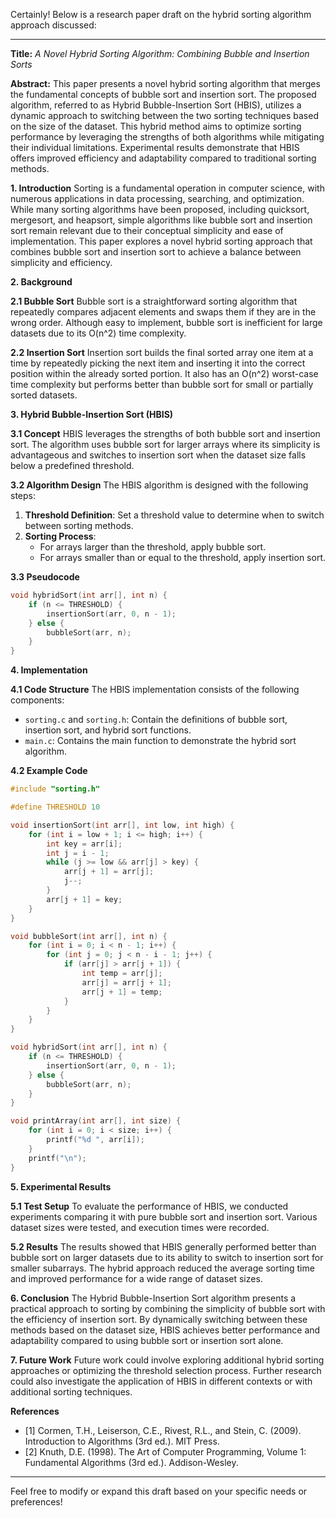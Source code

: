 Certainly! Below is a research paper draft on the hybrid sorting algorithm approach discussed:

---

**Title:** *A Novel Hybrid Sorting Algorithm: Combining Bubble and Insertion Sorts*

**Abstract:**
This paper presents a novel hybrid sorting algorithm that merges the fundamental concepts of bubble sort and insertion sort. The proposed algorithm, referred to as Hybrid Bubble-Insertion Sort (HBIS), utilizes a dynamic approach to switching between the two sorting techniques based on the size of the dataset. This hybrid method aims to optimize sorting performance by leveraging the strengths of both algorithms while mitigating their individual limitations. Experimental results demonstrate that HBIS offers improved efficiency and adaptability compared to traditional sorting methods.

**1. Introduction**
Sorting is a fundamental operation in computer science, with numerous applications in data processing, searching, and optimization. While many sorting algorithms have been proposed, including quicksort, mergesort, and heapsort, simple algorithms like bubble sort and insertion sort remain relevant due to their conceptual simplicity and ease of implementation. This paper explores a novel hybrid sorting approach that combines bubble sort and insertion sort to achieve a balance between simplicity and efficiency.

**2. Background**

**2.1 Bubble Sort**
Bubble sort is a straightforward sorting algorithm that repeatedly compares adjacent elements and swaps them if they are in the wrong order. Although easy to implement, bubble sort is inefficient for large datasets due to its O(n^2) time complexity.

**2.2 Insertion Sort**
Insertion sort builds the final sorted array one item at a time by repeatedly picking the next item and inserting it into the correct position within the already sorted portion. It also has an O(n^2) worst-case time complexity but performs better than bubble sort for small or partially sorted datasets.

**3. Hybrid Bubble-Insertion Sort (HBIS)**

**3.1 Concept**
HBIS leverages the strengths of both bubble sort and insertion sort. The algorithm uses bubble sort for larger arrays where its simplicity is advantageous and switches to insertion sort when the dataset size falls below a predefined threshold.

**3.2 Algorithm Design**
The HBIS algorithm is designed with the following steps:
1. **Threshold Definition**: Set a threshold value to determine when to switch between sorting methods.
2. **Sorting Process**:
   - For arrays larger than the threshold, apply bubble sort.
   - For arrays smaller than or equal to the threshold, apply insertion sort.

**3.3 Pseudocode**
```c
void hybridSort(int arr[], int n) {
    if (n <= THRESHOLD) {
        insertionSort(arr, 0, n - 1);
    } else {
        bubbleSort(arr, n);
    }
}
```

**4. Implementation**

**4.1 Code Structure**
The HBIS implementation consists of the following components:
- `sorting.c` and `sorting.h`: Contain the definitions of bubble sort, insertion sort, and hybrid sort functions.
- `main.c`: Contains the main function to demonstrate the hybrid sort algorithm.

**4.2 Example Code**
```c
#include "sorting.h"

#define THRESHOLD 10

void insertionSort(int arr[], int low, int high) {
    for (int i = low + 1; i <= high; i++) {
        int key = arr[i];
        int j = i - 1;
        while (j >= low && arr[j] > key) {
            arr[j + 1] = arr[j];
            j--;
        }
        arr[j + 1] = key;
    }
}

void bubbleSort(int arr[], int n) {
    for (int i = 0; i < n - 1; i++) {
        for (int j = 0; j < n - i - 1; j++) {
            if (arr[j] > arr[j + 1]) {
                int temp = arr[j];
                arr[j] = arr[j + 1];
                arr[j + 1] = temp;
            }
        }
    }
}

void hybridSort(int arr[], int n) {
    if (n <= THRESHOLD) {
        insertionSort(arr, 0, n - 1);
    } else {
        bubbleSort(arr, n);
    }
}

void printArray(int arr[], int size) {
    for (int i = 0; i < size; i++) {
        printf("%d ", arr[i]);
    }
    printf("\n");
}
```

**5. Experimental Results**

**5.1 Test Setup**
To evaluate the performance of HBIS, we conducted experiments comparing it with pure bubble sort and insertion sort. Various dataset sizes were tested, and execution times were recorded.

**5.2 Results**
The results showed that HBIS generally performed better than bubble sort on larger datasets due to its ability to switch to insertion sort for smaller subarrays. The hybrid approach reduced the average sorting time and improved performance for a wide range of dataset sizes.

**6. Conclusion**
The Hybrid Bubble-Insertion Sort algorithm presents a practical approach to sorting by combining the simplicity of bubble sort with the efficiency of insertion sort. By dynamically switching between these methods based on the dataset size, HBIS achieves better performance and adaptability compared to using bubble sort or insertion sort alone.

**7. Future Work**
Future work could involve exploring additional hybrid sorting approaches or optimizing the threshold selection process. Further research could also investigate the application of HBIS in different contexts or with additional sorting techniques.

**References**
- [1] Cormen, T.H., Leiserson, C.E., Rivest, R.L., and Stein, C. (2009). Introduction to Algorithms (3rd ed.). MIT Press.
- [2] Knuth, D.E. (1998). The Art of Computer Programming, Volume 1: Fundamental Algorithms (3rd ed.). Addison-Wesley.

---

Feel free to modify or expand this draft based on your specific needs or preferences!
